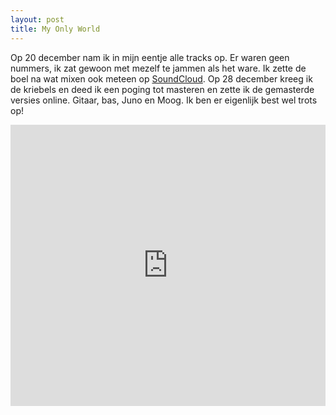 ```yaml
---
layout: post
title: My Only World
---
```


Op 20 december nam ik in mijn eentje alle tracks op. Er waren geen nummers, ik zat gewoon met mezelf te jammen als het ware. Ik zette de boel na wat mixen ook meteen op [SoundCloud](https://soundcloud.com/breun/sets/my-only-world). Op 28 december kreeg ik de kriebels en deed ik een poging tot masteren en zette ik de gemasterde versies online. Gitaar, bas, Juno en Moog. Ik ben er eigenlijk best wel trots op!

<iframe width="100%" height="450" scrolling="no" frameborder="no" src="https://w.soundcloud.com/player/?url=https%3A//api.soundcloud.com/playlists/67796027&amp;auto_play=false&amp;hide_related=false&amp;show_comments=true&amp;show_user=true&amp;show_reposts=false&amp;visual=true"></iframe>

